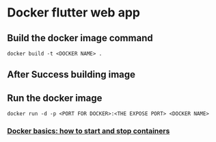 # Docker flutter web app


## Build the docker image command
```
docker build -t <DOCKER NAME> .
```

## After Success building image
## Run the docker image
```
docker run -d -p <PORT FOR DOCKER>:<THE EXPOSE PORT> <DOCKER NAME>
```

### [Docker basics: how to start and stop containers](https://eldermoraes.com/docker-basics-how-to-start-and-stop-containers/)
